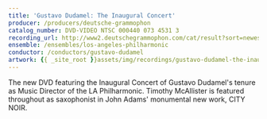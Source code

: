 ```yaml
---
title: 'Gustavo Dudamel: The Inaugural Concert'
producer: /producers/deutsche-grammophon
catalog_number: DVD-VIDEO NTSC 000440 073 4531 3
recording_url: http://www2.deutschegrammophon.com/cat/result?sort=newest_rec&SearchString=dudamel&SEARCH_OPTIONS=&javascript=1&IN_XXSERIES=&IN_XXPQ=&total=11&COMP_ID=&ALBUM_TYPE=&IN_SERIES=&ART_ID=&IN_XXAWARDS=&start=0&MOZART_22=0&GENRE=&presentation=list&ADD_DECCA=0
ensemble: /ensembles/los-angeles-philharmonic
conductor: /conductors/gustavo-dudamel
artwork: {{ _site_root }}assets/img/recordings/gustavo-dudamel-the-inaugural-concert.jpg
---
```

The new DVD featuring the Inaugural Concert of Gustavo Dudamel's tenure as Music Director of the LA Philharmonic.  Timothy McAllister is featured throughout as saxophonist in John Adams' monumental new work, CITY NOIR.